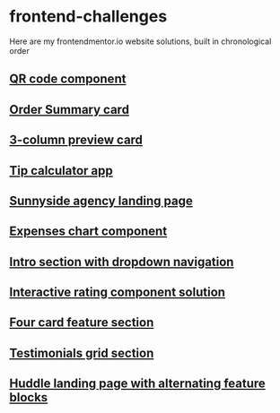 # frontend-challenges
Here are my frontendmentor.io website solutions, built in chronological order

## [QR code component](https://qirele.github.io/frontend-challenges/qrCode/)

## [Order Summary card](https://qirele.github.io/frontend-challenges/orderSummary/)

## [3-column preview card](https://qirele.github.io/frontend-challenges/three-column/)

## [Tip calculator app](https://qirele.github.io/frontend-challenges/tip-calculator/)

## [Sunnyside agency landing page](https://qirele.github.io/frontend-challenges/sunnySide/)

## [Expenses chart component](https://qirele.github.io/frontend-challenges/expenses-chart/)

## [Intro section with dropdown navigation](https://qirele.github.io/frontend-challenges/intro-section/)

## [Interactive rating component solution](https://qirele.github.io/frontend-challenges/rating-component/)

## [Four card feature section](https://qirele.github.io/frontend-challenges/4-card-feature/)

## [Testimonials grid section](https://qirele.github.io/frontend-challenges/testimonials-grid/)

## [Huddle landing page with alternating feature blocks](https://qirele.github.io/frontend-challenges/huddle-landing-page/)